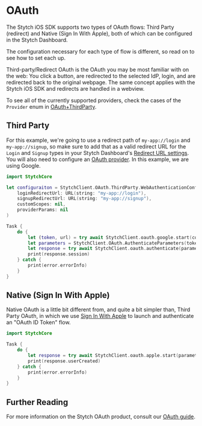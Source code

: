 # OAuth
The Stytch iOS SDK supports two types of OAuth flows: Third Party (redirect) and Native (Sign In With Apple), both of which can be configured in the Stytch Dashboard.

The configuration necessary for each type of flow is different, so read on to see how to set each up.

Third-party/Redirect OAuth is the OAuth you may be most familiar with on the web: You click a button, are redirected to the selected IdP, login, and are redirected back to the original webpage. The same concept applies with the Stytch iOS SDK and redirects are handled in a webview.

To see all of the currently supported providers, check the cases of the `Provider` enum in [OAuth+ThirdParty](../stytch-ios/Sources/StytchCore/StytchClient/OAuth/OAuth+ThirdParty.swift).

## Third Party
For this example, we're going to use a redirect path of `my-app://login` and `my-app://signup`, so make sure to add that as a valid redirect URL for the `Login` and `Signup` types in your Stytch Dashboard's [Redirect URL settings](stytch.com/dashboard/redirect-urls). You will also need to configure an [OAuth provider](https://stytch.com/dashboard/oauth). In this example, we are using Google.

```swift
import StytchCore

let configuraiton = StytchClient.OAuth.ThirdParty.WebAuthenticationConfiguration(
    loginRedirectUrl: URL(string: "my-app://login"),
    signupRedirectUrl: URL(string: "my-app://signup"),
    customScopes: nil,
    providerParams: nil
)

Task {
    do {
        let (token, url) = try await StytchClient.oauth.google.start(configuration: configuraiton)
        let parameters = StytchClient.OAuth.AuthenticateParameters(token: token)
        let response = try await StytchClient.oauth.authenticate(parameters: parameters)
        print(response.session)
    } catch {
        print(error.errorInfo)
    }
}
```

## Native (Sign In With Apple)
Native OAuth is a little bit different from, and quite a bit simpler than, Third Party OAuth, in which we use [Sign In With Apple](https://developer.apple.com/sign-in-with-apple/get-started/) to launch and authenticate an "OAuth ID Token" flow.
```swift
import StytchCore

Task {
    do {
        let response = try await StytchClient.oauth.apple.start(parameters: .init())
        print(response.userCreated)
    } catch {
        print(error.errorInfo)
    }
}
```

## Further Reading
For more information on the Stytch OAuth product, consult our [OAuth guide](https://stytch.com/docs/guides/oauth/idp-overview).

